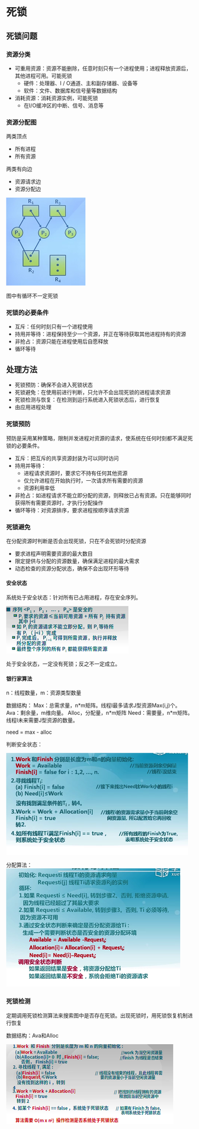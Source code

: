 # 死锁

## 死锁问题

### 资源分类

- 可重用资源：资源不能删除，任意时刻只有一个进程使用；进程释放资源后，其他进程可用。可能死锁
    - 硬件：处理器、I / O通道、主和副存储器、设备等
    - 软件：文件、数据库和信号量等数据结构
- 消耗资源：消耗资源实例，可能死锁
    - 在I/O缓冲区的中断、信号、消息等

### 资源分配图

两类顶点
- 所有进程
- 所有资源

两类有向边
- 资源请求边
- 资源分配边

![](_v_images/20200409080045753_1291947696.png)

图中有循环不一定死锁

### 死锁的必要条件

- 互斥：任何时刻只有一个进程使用
- 持用并等待：进程保持至少一个资源，并正在等待获取其他进程持有的资源
- 非抢占：资源只能在进程使用后自愿释放
- 循环等待

## 处理方法

- 死锁预防：确保不会进入死锁状态
- 死锁避免：在使用前进行判断，只允许不会出现死锁的进程请求资源
- 死锁检测与恢复：在检测到运行系统进入死锁状态后，进行恢复
- 由应用进程处理

### 死锁预防

预防是采用某种策略，限制并发进程对资源的请求，使系统在任何时刻都不满足死锁的必要条件。

- 互斥：把互斥的共享资源封装为可以同时访问
- 持用并等待：
    - 进程请求资源时，要求它不持有任何其他资源
    - 仅允许进程在开始执行时，一次请求所有需要的资源
    - 资源利用率低
- 非抢占：如进程请求不能立即分配的资源，则释放已占有资源。只在能够同时获得所有需要资源时，才执行分配操作
- 循环等待：对资源排序，要求进程按顺序请求资源

### 死锁避免

在分配资源时判断是否会出现死锁，只在不会死锁时分配资源

- 要求进程声明需要资源的最大数目
- 限定提供与分配的资源数量，确保满足进程的最大需求
- 动态检查的资源分配状态，确保不会出现环形等待

#### 安全状态

系统处于安全状态：针对所有已占用进程，存在安全序列。

![](_v_images/20200409081225902_682124736.png)

处于安全状态，一定没有死锁；反之不一定成立。

#### 银行家算法

n：线程数量，m：资源类型数量

数据结构：
Max：总需求量，n\*m矩阵。线程I最多请求J型资源Max(i,j)个。
Ava：剩余量，m维向量。
Alloc，分配量，n\*m矩阵
Need：需要量，n\*m矩阵。线程I未来需要J型资源的数量。

need  = max - alloc

判断安全状态：

![](_v_images/20200409081931176_1623855652.png)

分配算法：
![](_v_images/20200409082235632_1983062192.png)

### 死锁检测

定期调用死锁检测算法来搜索图中是否存在死锁。出现死锁时，用死锁恢复机制进行恢复

数据结构：Ava和Alloc

![](_v_images/20200409082918401_311505007.png)